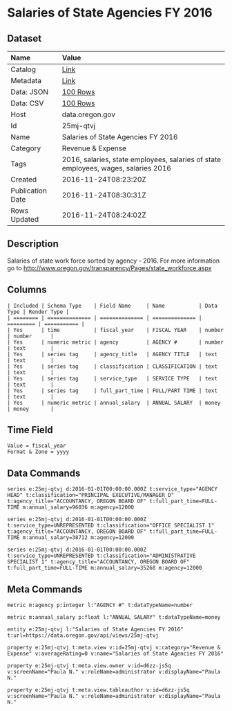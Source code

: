 # Salaries of State Agencies FY 2016

## Dataset

| Name | Value |
| :--- | :---- |
| Catalog | [Link](https://catalog.data.gov/dataset/salaries-of-state-agencies-fy-2016) |
| Metadata | [Link](https://data.oregon.gov/api/views/25mj-qtvj) |
| Data: JSON | [100 Rows](https://data.oregon.gov/api/views/25mj-qtvj/rows.json?max_rows=100) |
| Data: CSV | [100 Rows](https://data.oregon.gov/api/views/25mj-qtvj/rows.csv?max_rows=100) |
| Host | data.oregon.gov |
| Id | 25mj-qtvj |
| Name | Salaries of State Agencies FY 2016 |
| Category | Revenue & Expense |
| Tags | 2016, salaries, state employees, salaries of state employees, wages, salaries 2016 |
| Created | 2016-11-24T08:23:20Z |
| Publication Date | 2016-11-24T08:30:31Z |
| Rows Updated | 2016-11-24T08:24:02Z |

## Description

Salaries of state work force sorted by agency - 2016. For more information go to http://www.oregon.gov/transparency/Pages/state_workforce.aspx

## Columns

```ls
| Included | Schema Type    | Field Name     | Name           | Data Type | Render Type |
| ======== | ============== | ============== | ============== | ========= | =========== |
| Yes      | time           | fiscal_year    | FISCAL YEAR    | number    | number      |
| Yes      | numeric metric | agency         | AGENCY #       | number    | text        |
| Yes      | series tag     | agency_title   | AGENCY TITLE   | text      | text        |
| Yes      | series tag     | classification | CLASSIFICATION | text      | text        |
| Yes      | series tag     | service_type   | SERVICE TYPE   | text      | text        |
| Yes      | series tag     | full_part_time | FULL/PART TIME | text      | text        |
| Yes      | numeric metric | annual_salary  | ANNUAL SALARY  | money     | money       |
```

## Time Field

```ls
Value = fiscal_year
Format & Zone = yyyy
```

## Data Commands

```ls
series e:25mj-qtvj d:2016-01-01T00:00:00.000Z t:service_type="AGENCY HEAD" t:classification="PRINCIPAL EXECUTIVE/MANAGER D" t:agency_title="ACCOUNTANCY, OREGON BOARD OF" t:full_part_time=FULL-TIME m:annual_salary=96036 m:agency=12000

series e:25mj-qtvj d:2016-01-01T00:00:00.000Z t:service_type=UNREPRESENTED t:classification="OFFICE SPECIALIST 1" t:agency_title="ACCOUNTANCY, OREGON BOARD OF" t:full_part_time=FULL-TIME m:annual_salary=38712 m:agency=12000

series e:25mj-qtvj d:2016-01-01T00:00:00.000Z t:service_type=UNREPRESENTED t:classification="ADMINISTRATIVE SPECIALIST 1" t:agency_title="ACCOUNTANCY, OREGON BOARD OF" t:full_part_time=FULL-TIME m:annual_salary=35268 m:agency=12000
```

## Meta Commands

```ls
metric m:agency p:integer l:"AGENCY #" t:dataTypeName=number

metric m:annual_salary p:float l:"ANNUAL SALARY" t:dataTypeName=money

entity e:25mj-qtvj l:"Salaries of State Agencies FY 2016" t:url=https://data.oregon.gov/api/views/25mj-qtvj

property e:25mj-qtvj t:meta.view v:id=25mj-qtvj v:category="Revenue & Expense" v:averageRating=0 v:name="Salaries of State Agencies FY 2016"

property e:25mj-qtvj t:meta.view.owner v:id=d6zz-js5q v:screenName="Paula N." v:roleName=administrator v:displayName="Paula N."

property e:25mj-qtvj t:meta.view.tableauthor v:id=d6zz-js5q v:screenName="Paula N." v:roleName=administrator v:displayName="Paula N."
```